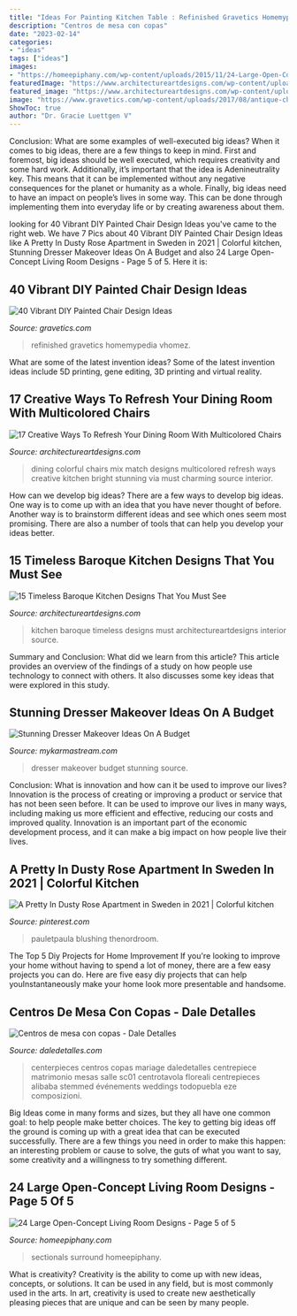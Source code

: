 ```yaml
---
title: "Ideas For Painting Kitchen Table : Refinished Gravetics Homemypedia Vhomez"
description: "Centros de mesa con copas"
date: "2023-02-14"
categories:
- "ideas"
tags: ["ideas"]
images:
- "https://homeepiphany.com/wp-content/uploads/2015/11/24-Large-Open-Concept-Living-Room-Designs-24.jpg"
featuredImage: "https://www.architectureartdesigns.com/wp-content/uploads/2016/09/1-1-630x926.jpg"
featured_image: "https://www.architectureartdesigns.com/wp-content/uploads/2016/09/1-1-630x926.jpg"
image: "https://www.gravetics.com/wp-content/uploads/2017/08/antique-chair.jpg"
ShowToc: true
author: "Dr. Gracie Luettgen V"
---
```



Conclusion: What are some examples of well-executed big ideas?
When it comes to big ideas, there are a few things to keep in mind. First and foremost, big ideas should be well executed, which requires creativity and some hard work. Additionally, it’s important that the idea is Adenineutrality key. This means that it can be implemented without any negative consequences for the planet or humanity as a whole. Finally, big ideas need to have an impact on people’s lives in some way. This can be done through implementing them into everyday life or by creating awareness about them.

	

		
looking for 40 Vibrant DIY Painted Chair Design Ideas you've came to the right web. We have 7 Pics about 40 Vibrant DIY Painted Chair Design Ideas like A Pretty In Dusty Rose Apartment in Sweden in 2021 | Colorful kitchen, Stunning Dresser Makeover Ideas On A Budget and also 24 Large Open-Concept Living Room Designs - Page 5 of 5. Here it is:
		
    
## 40 Vibrant DIY Painted Chair Design Ideas

<img loading=lazy src="https://www.gravetics.com/wp-content/uploads/2017/08/antique-chair.jpg" onerror="this.onerror=null;this.src='https://tse4.mm.bing.net/th?id=OIP.kbwF7QJYMqQxUS2c2jpkCwHaJ4&amp;pid=15.1';" alt="40 Vibrant DIY Painted Chair Design Ideas">

_Source: gravetics.com_

>refinished gravetics homemypedia vhomez. 

	

What are some of the latest invention ideas?
Some of the latest invention ideas include 5D printing, gene editing, 3D printing and virtual reality.

    
## 17 Creative Ways To Refresh Your Dining Room With Multicolored Chairs

<img loading=lazy src="https://www.architectureartdesigns.com/wp-content/uploads/2016/09/1-1-630x926.jpg" onerror="this.onerror=null;this.src='https://tse3.mm.bing.net/th?id=OIP.J_UYaOT6xg0FoPhj-np0qwHaK4&amp;pid=15.1';" alt="17 Creative Ways To Refresh Your Dining Room With Multicolored Chairs">

_Source: architectureartdesigns.com_

>dining colorful chairs mix match designs multicolored refresh ways creative kitchen bright stunning via must charming source interior. 

	

How can we develop big ideas?
There are a few ways to develop big ideas. One way is to come up with an idea that you have never thought of before. Another way is to brainstorm different ideas and see which ones seem most promising. There are also a number of tools that can help you develop your ideas better.

    
## 15 Timeless Baroque Kitchen Designs That You Must See

<img loading=lazy src="https://www.architectureartdesigns.com/wp-content/uploads/2016/07/6-43-630x421.jpg" onerror="this.onerror=null;this.src='https://tse4.mm.bing.net/th?id=OIP.vHAqr960-a0u2MtYIm9EoAHaE8&amp;pid=15.1';" alt="15 Timeless Baroque Kitchen Designs That You Must See">

_Source: architectureartdesigns.com_

>kitchen baroque timeless designs must architectureartdesigns interior source. 

	

Summary and Conclusion: What did we learn from this article?
This article provides an overview of the findings of a study on how people use technology to connect with others. It also discusses some key ideas that were explored in this study.

    
## Stunning Dresser Makeover Ideas On A Budget

<img loading=lazy src="https://mykarmastream.com/wp-content/uploads/2018/04/dresser-makeover-12-.jpg" onerror="this.onerror=null;this.src='https://tse4.mm.bing.net/th?id=OIP.8DsYfsibrl1WCzZLdhuXZgHaNK&amp;pid=15.1';" alt="Stunning Dresser Makeover Ideas On A Budget">

_Source: mykarmastream.com_

>dresser makeover budget stunning source. 

	

Conclusion: What is innovation and how can it be used to improve our lives?
Innovation is the process of creating or improving a product or service that has not been seen before. It can be used to improve our lives in many ways, including making us more efficient and effective, reducing our costs and improved quality. Innovation is an important part of the economic development process, and it can make a big impact on how people live their lives.

    
## A Pretty In Dusty Rose Apartment In Sweden In 2021 | Colorful Kitchen

<img loading=lazy src="https://i.pinimg.com/736x/be/15/5d/be155d7ea454ef53d9ce5e3f89583543.jpg" onerror="this.onerror=null;this.src='https://tse1.mm.bing.net/th?id=OIP.HKtH3WtiIZqoM5Nc13r3VAHaJ3&amp;pid=15.1';" alt="A Pretty In Dusty Rose Apartment in Sweden in 2021 | Colorful kitchen">

_Source: pinterest.com_

>pauletpaula blushing thenordroom. 

	

The Top 5 Diy Projects for Home Improvement
If you're looking to improve your home without having to spend a lot of money, there are a few easy projects you can do. Here are five easy diy projects that can help youInstantaneously make your home look more presentable and handsome.

    
## Centros De Mesa Con Copas - Dale Detalles

<img loading=lazy src="https://i0.wp.com/www.daledetalles.com/wp-content/uploads/2016/07/centro-de-mesa-con-copas7.jpg" onerror="this.onerror=null;this.src='https://tse4.mm.bing.net/th?id=OIP.LTTSHwqX8jbrULc5wJl-fgHaMU&amp;pid=15.1';" alt="Centros de mesa con copas - Dale Detalles">

_Source: daledetalles.com_

>centerpieces centros copas mariage daledetalles centrepiece matrimonio mesas salle sc01 centrotavola floreali centrepieces alibaba stemmed événements weddings todopuebla eze composizioni. 

	

Big Ideas come in many forms and sizes, but they all have one common goal: to help people make better choices. The key to getting big ideas off the ground is coming up with a great idea that can be executed successfully. There are a few things you need in order to make this happen: an interesting problem or cause to solve, the guts of what you want to say, some creativity and a willingness to try something different.

    
## 24 Large Open-Concept Living Room Designs - Page 5 Of 5

<img loading=lazy src="https://homeepiphany.com/wp-content/uploads/2015/11/24-Large-Open-Concept-Living-Room-Designs-24.jpg" onerror="this.onerror=null;this.src='https://tse4.mm.bing.net/th?id=OIP.7TU279vXk7lpaNC6xmFenAHaE7&amp;pid=15.1';" alt="24 Large Open-Concept Living Room Designs - Page 5 of 5">

_Source: homeepiphany.com_

>sectionals surround homeepiphany. 

	

What is creativity?
Creativity is the ability to come up with new ideas, concepts, or solutions. It can be used in any field, but is most commonly used in the arts. In art, creativity is used to create new aesthetically pleasing pieces that are unique and can be seen by many people.

